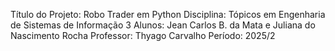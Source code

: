 Título do Projeto: Robo Trader em Python
Disciplina: Tópicos em Engenharia de Sistemas de Informação 3
Alunos: Jean Carlos B. da Mata e Juliana do Nascimento Rocha
Professor: Thyago Carvalho
Período: 2025/2

